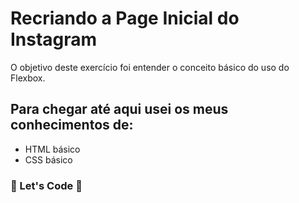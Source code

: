 # Recriando a Page Inicial do Instagram

O objetivo deste exercício foi entender o conceito básico do uso do Flexbox.

## Para chegar até aqui usei os meus conhecimentos de:

- HTML básico
- CSS básico



### :rocket: Let's Code :rocket: